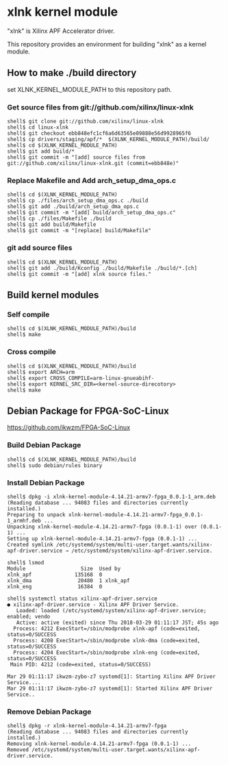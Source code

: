 xlnk kernel module
==================

"xlnk" is Xilinx APF Accelerator driver.

This repository provides an environment for building "xlnk" as a kernel module.

## How to make ./build directory

set XLNK_KERNEL_MODULE_PATH to this repository path.

### Get source files from git://github.com/xilinx/linux-xlnk

```console
shell$ git clone git://github.com/xilinx/linux-xlnk
shell$ cd linux-xlnk
shell$ git checkout ebb848efc1cf6a6d63565e09888e56d9928965f6
shell$ cp drivers/staging/apf/*  $(XLNK_KERNEL_MODULE_PATH)/build/
shell$ cd $(XLNK_KERNEL_MODULE_PATH)
shell$ git add build/*
shell$ git commit -m "[add] source files from git://github.com/xilinx/linux-xlnk.git (commit=ebb848e)"
```

### Replace Makefile and Add arch_setup_dma_ops.c

```console
shell$ cd $(XLNK_KERNEL_MODULE_PATH)
shell$ cp ./files/arch_setup_dma_ops.c ./build
shell$ git add ./build/arch_setup_dma_ops.c
shell$ git commit -m "[add] build/arch_setup_dma_ops.c"
shell$ cp ./files/Makefile ./build
shell$ git add build/Makefile
shell$ git commit -m "[replace] build/Makefile"
```

### git add source files

```console
shell$ cd $(XLNK_KERNEL_MODULE_PATH)
shell$ git add ./build/Kconfig ./build/Makefile ./build/*.[ch]
shell$ git commit -m "[add] xlnk source files."
```

## Build kernel modules

### Self compile

```console
shell$ cd $(XLNK_KERNEL_MODULE_PATH)/build
shell$ make
```

### Cross compile

```console
shell$ cd $(XLNK_KERNEL_MODULE_PATH)/build
shell$ export ARCH=arm
shell$ export CROSS_COMPILE=arm-linux-gnueabihf-
shell$ export KERNEL_SRC_DIR=<kernel-source-direcotory>
shell$ make
```

## Debian Package for FPGA-SoC-Linux

https://github.com/ikwzm/FPGA-SoC-Linux

### Build Debian Package

```console
shell$ cd $(XLNK_KERNEL_MODULE_PATH)/build
shell$ sudo debian/rules binary
```

### Install Debian Package

```console
shell$ dpkg -i xlnk-kernel-module-4.14.21-armv7-fpga_0.0.1-1_arm.deb
(Reading database ... 94083 files and directories currently installed.)
Preparing to unpack xlnk-kernel-module-4.14.21-armv7-fpga_0.0.1-1_armhf.deb ...
Unpacking xlnk-kernel-module-4.14.21-armv7-fpga (0.0.1-1) over (0.0.1-1) ...
Setting up xlnk-kernel-module-4.14.21-armv7-fpga (0.0.1-1) ...
Created symlink /etc/systemd/system/multi-user.target.wants/xilinx-apf-driver.service → /etc/systemd/system/xilinx-apf-driver.service.

shell$ lsmod
Module                  Size  Used by
xlnk_apf              135168  0
xlnk_dma               20480  1 xlnk_apf
xlnk_eng               16384  0

shell$ systemctl status xilinx-apf-driver.service
● xilinx-apf-driver.service - Xilinx APF Driver Service.
   Loaded: loaded (/etc/systemd/system/xilinx-apf-driver.service; enabled; vendo
   Active: active (exited) since Thu 2018-03-29 01:11:17 JST; 45s ago
  Process: 4212 ExecStart=/sbin/modprobe xlnk-apf (code=exited, status=0/SUCCESS
  Process: 4208 ExecStart=/sbin/modprobe xlnk-dma (code=exited, status=0/SUCCESS
  Process: 4204 ExecStart=/sbin/modprobe xlnk-eng (code=exited, status=0/SUCCESS
 Main PID: 4212 (code=exited, status=0/SUCCESS)

Mar 29 01:11:17 ikwzm-zybo-z7 systemd[1]: Starting Xilinx APF Driver Service....
Mar 29 01:11:17 ikwzm-zybo-z7 systemd[1]: Started Xilinx APF Driver Service..
```

### Remove Debian Package

```console
shell$ dpkg -r xlnk-kernel-module-4.14.21-armv7-fpga
(Reading database ... 94083 files and directories currently installed.)
Removing xlnk-kernel-module-4.14.21-armv7-fpga (0.0.1-1) ...
Removed /etc/systemd/system/multi-user.target.wants/xilinx-apf-driver.service.
```

